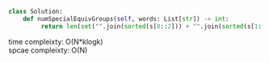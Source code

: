 ```python
class Solution:
    def numSpecialEquivGroups(self, words: List[str]) -> int:
         return len(set("".join(sorted(s[0::2])) + "".join(sorted(s[1::2])) for s in words))
```

time compleixty: O(N*klogk)     
spcae compleixty: O(N)